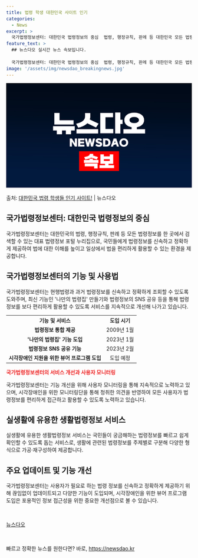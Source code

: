 ```yaml
---
title: 법령 학생 대한민국 사이트 인기
categories:
  - News
excerpt: >
  국가법령정보센터: 대한민국 법령정보의 중심  법령, 행정규칙, 판례 등 대한민국 모든 법령정보를 한 번에, …
feature_text: >
  ## 뉴스다오 실시간 뉴스 속보입니다.

  국가법령정보센터: 대한민국 법령정보의 중심  법령, 행정규칙, 판례 등 대한민국 모든 법령정보를 한 번에, …
image: '/assets/img/newsdao_breakingnews.jpg'
---
```


![뉴스다오 속보](/assets/img/newsdao_breakingnews.jpg)

<p>출처: <a href="https://newsdao.kr/4500" rel="dofollow">대한민국 법령 학생들 인기 사이트!</a> | 뉴스다오</p>

<h2>국가법령정보센터: 대한민국 법령정보의 중심</h2>
<p data-ke-size="size16">국가법령정보센터는 대한민국의 법령, 행정규칙, 판례 등 모든 법령정보를 한 곳에서 검색할 수 있는 대표 법령정보 포털 누리집으로, 국민들에게 법령정보를 신속하고 정확하게 제공하여 법에 대한 이해를 높이고 일상에서 법을 편리하게 활용할 수 있는 환경을 제공합니다.</p>

<h2 data-ke-size="size26">국가법령정보센터의 기능 및 사용법</h2>
<p data-ke-size="size16">국가법령정보센터는 현행법령과 과거 법령정보를 신속하고 정확하게 조회할 수 있도록 도와주며, 최신 기능인 '나만의 법령집' 만들기와 법령정보의 SNS 공유 등을 통해 법령정보를 보다 편리하게 활용할 수 있도록 서비스를 지속적으로 개선해 나가고 있습니다.</p>

<table>
	<tr>
		<th>기능 및 서비스</th>
		<th>도입 시기</th>
	</tr>
	<tr>
		<td style="text-align: center; height: 17px;"><b>법령정보 통합 제공</b></td>
		<td style="text-align: center; height: 17px;">2009년 1월</td>
	</tr>
	<tr>
		<td style="text-align: center; height: 17px;"><b>'나만의 법령집' 기능 도입</b></td>
		<td style="text-align: center; height: 17px;">2023년 1월</td>
	</tr>
	<tr>
		<td style="text-align: center; height: 17px;"><b>법령정보 SNS 공유 기능</b></td>
		<td style="text-align: center; height: 17px;">2023년 2월</td>
	</tr>
	<tr>
		<td style="text-align: center; height: 17px;"><b>시각장애인 지원을 위한 뷰어 프로그램 도입</b></td>
		<td style="text-align: center; height: 17px;">도입 예정</td>
	</tr>
</table>

<b><span style="color: #ee2323;">국가법령정보센터의 서비스 개선과 사용자 모니터링</span></b>
<p data-ke-size="size16">국가법령정보센터는 기능 개선을 위해 사용자 모니터링을 통해 지속적으로 노력하고 있으며, 시각장애인을 위한 모니터링단을 통해 청취한 의견을 반영하여 모든 사용자가 법령정보를 편리하게 접근하고 활용할 수 있도록 노력하고 있습니다.</p>

<h2 data-ke-size="size26">실생활에 유용한 생활법령정보 서비스</h2>
<p data-ke-size="size16">실생활에 유용한 생활법령정보 서비스는 국민들이 궁금해하는 법령정보를 빠르고 쉽게 확인할 수 있도록 돕는 서비스로, 생활에 관련된 법령정보를 주제별로 구분해 다양한 형식으로 가공·재구성하여 제공합니다.</p>

<h2 data-ke-size="size26">주요 업데이트 및 기능 개선</h2>
<p data-ke-size="size16">국가법령정보센터는 사용자가 필요로 하는 법령 정보를 신속하고 정확하게 제공하기 위해 끊임없이 업데이트되고 다양한 기능이 도입되며, 시각장애인을 위한 뷰어 프로그램 도입은 포용적인 정보 접근성을 위한 중요한 개선점으로 볼 수 있습니다.</p>

<p data-ke-size="size16">&nbsp;</p>
<p data-ke-size="size16"><a href="https://newsdao.kr/4500">뉴스다오</a></p>
<p data-ke-size="size16">&nbsp;</p>
 

빠르고 정확한 뉴스를 원한다면? 바로, <a href="https://newsdao.kr" rel="dofollow">https://newsdao.kr</a>


    
